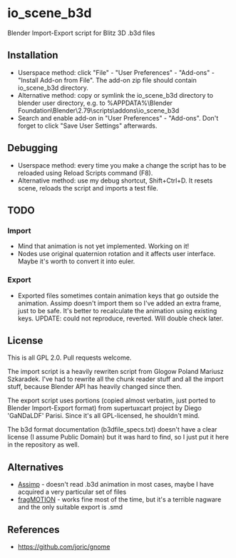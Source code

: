 # io_scene_b3d

Blender Import-Export script for Blitz 3D .b3d files

## Installation

* Userspace method: click "File" - "User Preferences" - "Add-ons" - "Install Add-on from File".
The add-on zip file should contain io_scene_b3d directory. 
* Alternative method: copy or symlink the io_scene_b3d directory to blender user directory, e.g. to
%APPDATA%\Blender Foundation\Blender\2.79\scripts\addons\io_scene_b3d
* Search and enable add-on in "User Preferences" - "Add-ons". Don't forget to click "Save User Settings" afterwards.

## Debugging

* Userspace method: every time you make a change the script has to be reloaded using Reload Scripts command (F8).
* Alternative method: use my debug shortcut, Shift+Ctrl+D. It resets scene, reloads the script and imports a test file.

## TODO

### Import

* Mind that animation is not yet implemented. Working on it!
* Nodes use original quaternion rotation and it affects user interface.
Maybe it's worth to convert it into euler.

### Export

* Exported files sometimes contain animation keys that go outside the animation.
Assimp doesn't import them so I've added an extra frame, just to be safe.
It's better to recalculate the animation using existing keys.
UPDATE: could not reproduce, reverted. Will double check later.

## License

This is all GPL 2.0. Pull requests welcome.

The import script is a heavily rewriten script from Glogow Poland Mariusz Szkaradek.
I've had to rewrite all the chunk reader stuff and all the import stuff, because Blender API
has heavily changed since then.

The export script uses portions (copied almost verbatim, just ported to Blender Import-Export format)
from supertuxcart project by Diego 'GaNDaLDF' Parisi. Since it's all GPL-licensed, he shouldn't mind.

The b3d format documentation (b3dfile_specs.txt) doesn't have a clear license (I assume Public Domain)
but it was hard to find, so I just put it here in the repository as well.

## Alternatives

* [Assimp](http://assimp.sourceforge.net/) - doesn't read .b3d animation in most cases, maybe I have acquired a very particular set of files
* [fragMOTION](http://www.fragmosoft.com/) - works fine most of the time, but it's a terrible nagware and the only suitable export is .smd

## References

* https://github.com/joric/gnome

